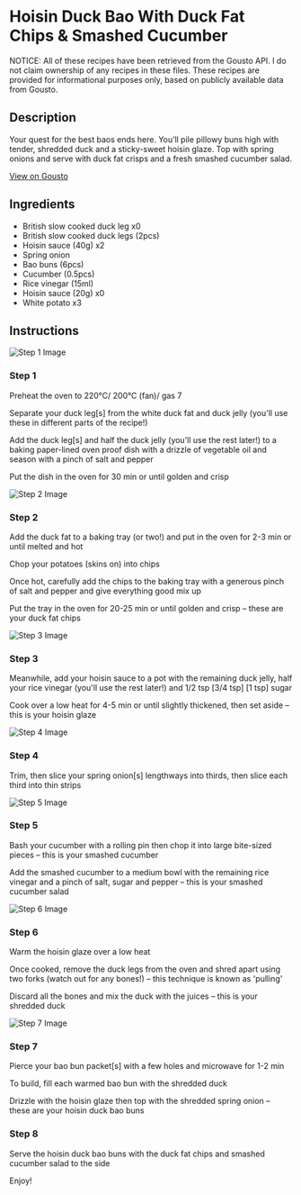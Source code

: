 # Hoisin Duck Bao With Duck Fat Chips & Smashed Cucumber

NOTICE: All of these recipes have been retrieved from the Gousto API. I do not claim ownership of any recipes in these files. These recipes are provided for informational purposes only, based on publicly available data from Gousto.

## Description

Your quest for the best baos ends here. You’ll pile pillowy buns high with tender, shredded duck and a sticky-sweet hoisin glaze. Top with spring onions and serve with duck fat crisps and a fresh smashed cucumber salad. 

[View on Gousto](https://www.gousto.co.uk/recipes/cookbook/hoisin-duck-bao-with-duck-fat-chips-smashed-cucumber)

## Ingredients

- British slow cooked duck leg x0
- British slow cooked duck legs (2pcs)
- Hoisin sauce (40g) x2
- Spring onion
- Bao buns (6pcs)
- Cucumber (0.5pcs)
- Rice vinegar (15ml)
- Hoisin sauce (20g) x0
- White potato x3

## Instructions

![Step 1 Image](https://production-media.gousto.co.uk/cms/recipe-step-image/step-1-1687534715184-x200.jpg)

### Step 1

Preheat the oven to 220°C/ 200°C (fan)/ gas 7

Separate your duck leg[s] from the white duck fat and duck jelly (you'll use these in different parts of the recipe!)

Add the duck leg[s] and half the duck jelly (you'll use the rest later!) to a baking paper-lined oven proof dish with a drizzle of vegetable oil and season with a pinch of salt and pepper

Put the dish in the oven for 30 min or until golden and crisp

![Step 2 Image](https://production-media.gousto.co.uk/cms/recipe-step-image/step-2-1687534720146-x200.jpg)

### Step 2

Add the duck fat to a baking tray (or two!) and put in the oven for 2-3 min or until melted and hot

Chop your potatoes (skins on) into chips

Once hot, carefully add the chips to the baking tray with a generous pinch of salt and pepper and give everything good mix up

Put the tray in the oven for 20-25 min or until golden and crisp – these are your duck fat chips

![Step 3 Image](https://production-media.gousto.co.uk/cms/recipe-step-image/step-3-1687534750086-x200.jpg)

### Step 3

Meanwhile, add your hoisin sauce to a pot with the remaining duck jelly, half your rice vinegar (you'll use the rest later!) and 1/2 tsp <span class="text-purple">[3/4 tsp]</span><span class="text-danger"> [1 tsp]</span> sugar

Cook over a low heat for 4-5 min or until slightly thickened, then set aside – this is your hoisin glaze

![Step 4 Image](https://production-media.gousto.co.uk/cms/recipe-step-image/step-4-1687534754860-x200.jpg)

### Step 4

Trim, then slice your spring onion[s] lengthways into thirds, then slice each third into thin strips

![Step 5 Image](https://production-media.gousto.co.uk/cms/recipe-step-image/step-5-1687534762411-x200.jpg)

### Step 5

Bash your cucumber with a rolling pin then chop it into large bite-sized pieces – this is your smashed cucumber

Add the smashed cucumber to a medium bowl with the remaining rice vinegar and a pinch of salt, sugar and pepper – this is your smashed cucumber salad

![Step 6 Image](https://production-media.gousto.co.uk/cms/recipe-step-image/step-6-1687534765409-x200.jpg)

### Step 6

Warm the hoisin glaze over a low heat

Once cooked, remove the duck legs from the oven and shred apart using two forks (watch out for any bones!) – this technique is known as 'pulling'

Discard all the bones and mix the duck with the juices – this is your shredded duck

![Step 7 Image](https://production-media.gousto.co.uk/cms/recipe-step-image/step-7-1687534770167-x200.jpg)

### Step 7

Pierce your bao bun packet[s] with a few holes and microwave for 1-2 min

To build, fill each warmed bao bun with the shredded duck

Drizzle with the hoisin glaze then top with the shredded spring onion – these are your hoisin duck bao buns

### Step 8

Serve the hoisin duck bao buns with the duck fat chips and smashed cucumber salad to the side

Enjoy!

